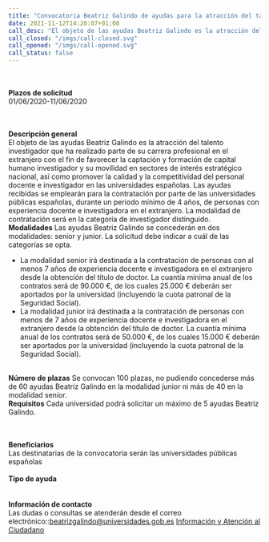 ```yaml
---
title: "Convocatoria Beatriz Galindo de ayudas para la atracción del talento investigador - 2020"
date: 2021-11-12T14:20:07+01:00
call_desc: "El objeto de las ayudas Beatriz Galindo es la atracción del talento investigador que ha realizado parte de su ..."
call_closed: "/imgs/call-closed.svg"
call_opened: "/imgs/call-opened.svg"
call_status: false
---
```

<br><br><b>Plazos de solicitud</b><br>
01/06/2020-11/06/2020

<br><br><b>Descripción general</b><br>
El objeto de las ayudas Beatriz Galindo es la atracci&oacute;n del talento investigador que ha realizado parte de su carrera profesional en el extranjero con el fin de favorecer la captaci&oacute;n y formaci&oacute;n de capital humano investigador y su movilidad en sectores de inter&eacute;s estrat&eacute;gico nacional, as&iacute; como promover la calidad y la competitividad del personal docente e investigador en las universidades espa&ntilde;olas.
Las ayudas recibidas se emplear&aacute;n para la contrataci&oacute;n por parte de las universidades p&uacute;blicas espa&ntilde;olas, durante un periodo m&iacute;nimo de 4 a&ntilde;os, de personas con experiencia docente e investigadora en el extranjero. La modalidad de contrataci&oacute;n ser&aacute; en la categor&iacute;a de investigador distinguido.
<br><strong>Modalidades</strong>
Las ayudas Beatriz Galindo se conceder&aacute;n en dos modalidades: senior y junior. La solicitud debe indicar a cu&aacute;l de las categor&iacute;as se opta.
<ul>
<li>La modalidad senior ir&aacute; destinada a la contrataci&oacute;n de personas con al menos 7 a&ntilde;os de experiencia docente e investigadora en el extranjero desde la obtenci&oacute;n del t&iacute;tulo de doctor. La cuant&iacute;a m&iacute;nima anual de los contratos ser&aacute; de 90.000 &euro;, de los cuales 25.000 &euro; deber&aacute;n ser aportados por la universidad (incluyendo la cuota patronal de la Seguridad Social).</li>
<li>La modalidad junior ir&aacute; destinada a la contrataci&oacute;n de personas con menos de 7 a&ntilde;os de experiencia docente e investigadora en el extranjero desde la obtenci&oacute;n del t&iacute;tulo de doctor. La cuant&iacute;a m&iacute;nima anual de los contratos ser&aacute; de 50.000 &euro;, de los cuales 15.000 &euro; deber&aacute;n ser aportados por la universidad (incluyendo la cuota patronal de la Seguridad Social).</li>
</ul>
<br><strong>N&uacute;mero de plazas</strong>
Se convocan 100 plazas, no pudiendo concederse m&aacute;s de 60 ayudas Beatriz Galindo en la modalidad junior ni m&aacute;s de 40 en la modalidad senior.
<br><strong>Requisitos</strong>
Cada universidad podr&aacute; solicitar un m&aacute;ximo de 5 ayudas Beatriz Galindo.

<br><br><b>Beneficiarios</b><br> 
Las destinatarias de la convocatoria serán las universidades públicas españolas
<br><br><b>Tipo de ayuda</b><br> 
<br><br><b>Información de contacto</b><br> 
Las dudas o consultas se atenderán desde el correo electrónico::<a href="mailto:beatrizgalindo@universidades.gob.es">beatrizgalindo@universidades.gob.es</a>
<a title="Ir a 'Informaci&oacute;n y Atenci&oacute;n al Ciudadano'" href="https://www.universidades.gob.es/portal/site/MICINN/menuitem.b153148dd6857ccd7010721001432ea0/?vgnextoid=41dbdaa8a3860210VgnVCM1000001034e20aRCRD">Informaci&oacute;n y Atenci&oacute;n al Ciudadano</a>

